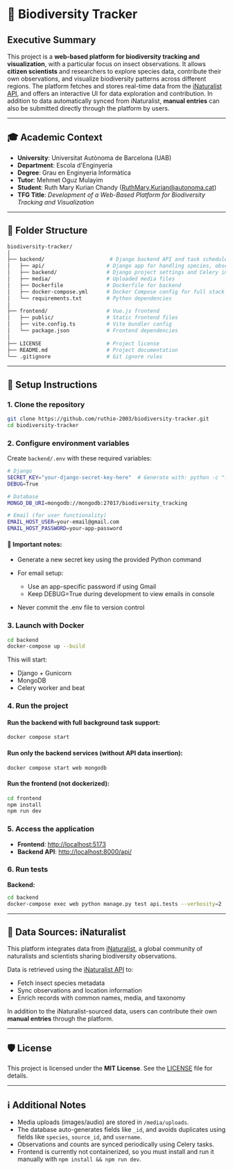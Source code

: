 # 🐞 Biodiversity Tracker

## Executive Summary

This project is a **web-based platform for biodiversity tracking and visualization**, with a particular focus on insect observations. It allows **citizen scientists** and researchers to explore species data, contribute their own observations, and visualize biodiversity patterns across different regions. The platform fetches and stores real-time data from the [iNaturalist API](https://api.inaturalist.org/v1/docs/), and offers an interactive UI for data exploration and contribution. In addition to data automatically synced from iNaturalist, **manual entries** can also be submitted directly through the platform by users.

---

## 🎓 Academic Context

* **University**: Universitat Autònoma de Barcelona (UAB)
* **Department**: Escola d'Enginyeria
* **Degree**: Grau en Enginyeria Informàtica
* **Tutor**: Mehmet Oguz Mulayim
* **Student**: Ruth Mary Kurian Chandy ([RuthMary.Kurian@autonoma.cat](mailto:RuthMary.Kurian@autonoma.cat))
* **TFG Title**: *Development of a Web-Based Platform for Biodiversity Tracking and Visualization*

---

## 📁 Folder Structure

```bash
biodiversity-tracker/
│
├── backend/                     # Django backend API and task scheduler
│   ├── api/                    # Django app for handling species, observations, etc.
│   ├── backend/                # Django project settings and Celery integration
│   ├── media/                  # Uploaded media files
│   ├── Dockerfile              # Dockerfile for backend
│   ├── docker-compose.yml      # Docker Compose config for full stack
│   └── requirements.txt        # Python dependencies
│
├── frontend/                   # Vue.js frontend
│   ├── public/                 # Static frontend files
│   ├── vite.config.ts          # Vite bundler config
│   └── package.json            # Frontend dependencies
│
├── LICENSE                     # Project license
├── README.md                   # Project documentation
└── .gitignore                  # Git ignore rules
```

---

## 🚀 Setup Instructions

### 1. Clone the repository

```bash
git clone https://github.com/ruthie-2003/biodiversity-tracker.git
cd biodiversity-tracker
```

### 2. Configure environment variables

Create `backend/.env` with these required variables:

```bash
# Django
SECRET_KEY="your-django-secret-key-here"  # Generate with: python -c "from django.core.management.utils import get_random_secret_key; print(get_random_secret_key())"
DEBUG=True

# Database
MONGO_DB_URI=mongodb://mongodb:27017/biodiversity_tracking

# Email (for user functionality)
EMAIL_HOST_USER=your-email@gmail.com
EMAIL_HOST_PASSWORD=your-app-password
```

#### 🔐 Important notes:

* Generate a new secret key using the provided Python command
* For email setup:

  * Use an app-specific password if using Gmail
  * Keep DEBUG=True during development to view emails in console
* Never commit the .env file to version control

### 3. Launch with Docker

```bash
cd backend
docker-compose up --build
```

This will start:

* Django + Gunicorn
* MongoDB
* Celery worker and beat

### 4. Run the project

#### Run the backend with full background task support:

```bash
docker compose start
```

#### Run only the backend services (without API data insertion):

```bash
docker compose start web mongodb
```

#### Run the frontend (not dockerized):

```bash
cd frontend
npm install
npm run dev
```

### 5. Access the application

* **Frontend**: [http://localhost:5173](http://localhost:5173)
* **Backend API**: [http://localhost:8000/api/](http://localhost:8000/api/)

### 6. Run tests

**Backend:**

```bash
cd backend
docker-compose exec web python manage.py test api.tests --verbosity=2
```
---

## 🌿 Data Sources: iNaturalist

This platform integrates data from [iNaturalist](https://www.inaturalist.org/), a global community of naturalists and scientists sharing biodiversity observations.

Data is retrieved using the [iNaturalist API](https://api.inaturalist.org/v1/docs/) to:

- Fetch insect species metadata
- Sync observations and location information
- Enrich records with common names, media, and taxonomy

In addition to the iNaturalist-sourced data, users can contribute their own **manual entries** through the platform.

---

## 🛡 License

This project is licensed under the **MIT License**. See the [LICENSE](https://github.com/ruthie-2003/biodiversity-tracker/blob/main/LICENSE) file for details.

---

## ℹ Additional Notes

* Media uploads (images/audio) are stored in `/media/uploads`.
* The database auto-generates fields like `_id`, and avoids duplicates using fields like `species`, `source_id`, and `username`.
* Observations and counts are synced periodically using Celery tasks.
* Frontend is currently not containerized, so you must install and run it manually with `npm install && npm run dev`.
